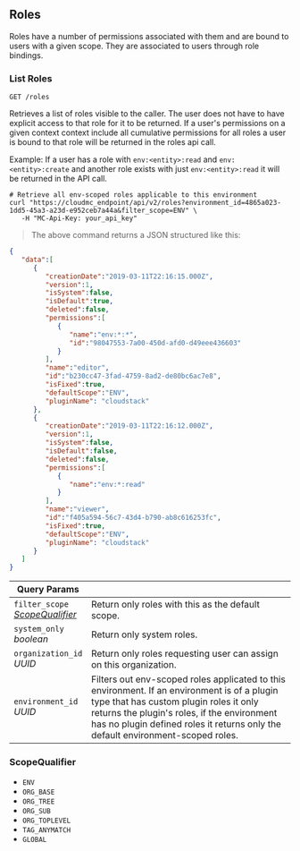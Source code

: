 ## Roles
Roles have a number of permissions associated with them and are bound to users with a given scope. They are associated to users through role bindings.

### List Roles

`GET /roles`

Retrieves a list of roles visible to the caller. The user does not have to have explicit access to that role for it to be returned. If a user's permissions on a given context context include all cumulative permissions for all roles a user is bound to that role will be returned in the roles api call. 

Example: If a user has a role with `env:<entity>:read` and `env:<entity>:create` and another role exists with just `env:<entity>:read` it will be returned in the API call. 

```shell
# Retrieve all env-scoped roles applicable to this environment 
curl "https://cloudmc_endpoint/api/v2/roles?environment_id=4865a023-1dd5-45a3-a23d-e952ceb7a44a&filter_scope=ENV" \
   -H "MC-Api-Key: your_api_key"
```
> The above command returns a JSON structured like this:

```json
{
   "data":[
      {
         "creationDate":"2019-03-11T22:16:15.000Z",
         "version":1,
         "isSystem":false,
         "isDefault":true,
         "deleted":false,
         "permissions":[
            {
               "name":"env:*:*",
               "id":"98047553-7a00-450d-afd0-d49eee436603"
            }
         ],
         "name":"editor",
         "id":"b230cc47-3fad-4759-8ad2-de80bc6ac7e8",
         "isFixed":true,
         "defaultScope":"ENV",
         "pluginName": "cloudstack"
      },
      {
         "creationDate":"2019-03-11T22:16:12.000Z",
         "version":1,
         "isSystem":false,
         "isDefault":false,
         "deleted":false,
         "permissions":[
            {
               "name":"env:*:read"
            }
         ],
         "name":"viewer",
         "id":"f405a594-56c7-43d4-b790-ab8c616253fc",
         "isFixed":true,
         "defaultScope":"ENV",
         "pluginName": "cloudstack"
      }
   ]
}
```

Query Params | &nbsp;
---- | -----------
`filter_scope`<br/>*[ScopeQualifier](#administration-scopequalifier)* | Return only roles with this as the default scope.
`system_only`<br/>*boolean* | Return only system roles.
`organization_id`<br/>*UUID* | Return only roles requesting user can assign on this organization.
`environment_id`<br/>*UUID* | Filters out env-scoped roles applicated to this environment. If an environment is of a plugin type that has custom plugin roles it only returns the plugin's roles, if the environment has no plugin defined roles it returns only the default environment-scoped roles.

### ScopeQualifier 
* `ENV`
* `ORG_BASE` 
* `ORG_TREE` 
* `ORG_SUB` 
* `ORG_TOPLEVEL`
* `TAG_ANYMATCH`
* `GLOBAL`